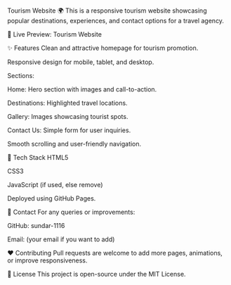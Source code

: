 Tourism Website 🌍
This is a responsive tourism website showcasing popular destinations, experiences, and contact options for a travel agency.

🔗 Live Preview: Tourism Website

✨ Features
Clean and attractive homepage for tourism promotion.

Responsive design for mobile, tablet, and desktop.

Sections:

Home: Hero section with images and call-to-action.

Destinations: Highlighted travel locations.

Gallery: Images showcasing tourist spots.

Contact Us: Simple form for user inquiries.

Smooth scrolling and user-friendly navigation.

🚀 Tech Stack
HTML5

CSS3

JavaScript (if used, else remove)

Deployed using GitHub Pages.

📩 Contact
For any queries or improvements:

GitHub: sundar-1116

Email: (your email if you want to add)

❤️ Contributing
Pull requests are welcome to add more pages, animations, or improve responsiveness.

📄 License
This project is open-source under the MIT License.
